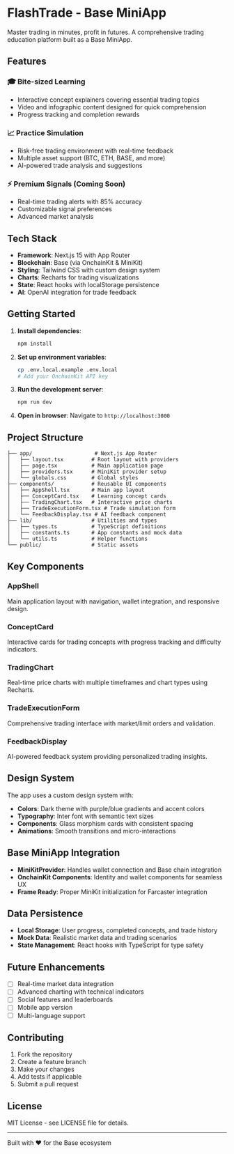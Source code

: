# FlashTrade - Base MiniApp

Master trading in minutes, profit in futures. A comprehensive trading education platform built as a Base MiniApp.

## Features

### 🎓 Bite-sized Learning
- Interactive concept explainers covering essential trading topics
- Video and infographic content designed for quick comprehension
- Progress tracking and completion rewards

### 📈 Practice Simulation
- Risk-free trading environment with real-time feedback
- Multiple asset support (BTC, ETH, BASE, and more)
- AI-powered trade analysis and suggestions

### ⚡ Premium Signals (Coming Soon)
- Real-time trading alerts with 85% accuracy
- Customizable signal preferences
- Advanced market analysis

## Tech Stack

- **Framework**: Next.js 15 with App Router
- **Blockchain**: Base (via OnchainKit & MiniKit)
- **Styling**: Tailwind CSS with custom design system
- **Charts**: Recharts for trading visualizations
- **State**: React hooks with localStorage persistence
- **AI**: OpenAI integration for trade feedback

## Getting Started

1. **Install dependencies**:
   ```bash
   npm install
   ```

2. **Set up environment variables**:
   ```bash
   cp .env.local.example .env.local
   # Add your OnchainKit API key
   ```

3. **Run the development server**:
   ```bash
   npm run dev
   ```

4. **Open in browser**:
   Navigate to `http://localhost:3000`

## Project Structure

```
├── app/                    # Next.js App Router
│   ├── layout.tsx         # Root layout with providers
│   ├── page.tsx           # Main application page
│   ├── providers.tsx      # MiniKit provider setup
│   └── globals.css        # Global styles
├── components/            # Reusable UI components
│   ├── AppShell.tsx       # Main app layout
│   ├── ConceptCard.tsx    # Learning concept cards
│   ├── TradingChart.tsx   # Interactive price charts
│   ├── TradeExecutionForm.tsx # Trade simulation form
│   └── FeedbackDisplay.tsx # AI feedback component
├── lib/                   # Utilities and types
│   ├── types.ts           # TypeScript definitions
│   ├── constants.ts       # App constants and mock data
│   └── utils.ts           # Helper functions
└── public/                # Static assets
```

## Key Components

### AppShell
Main application layout with navigation, wallet integration, and responsive design.

### ConceptCard
Interactive cards for trading concepts with progress tracking and difficulty indicators.

### TradingChart
Real-time price charts with multiple timeframes and chart types using Recharts.

### TradeExecutionForm
Comprehensive trading interface with market/limit orders and validation.

### FeedbackDisplay
AI-powered feedback system providing personalized trading insights.

## Design System

The app uses a custom design system with:
- **Colors**: Dark theme with purple/blue gradients and accent colors
- **Typography**: Inter font with semantic text sizes
- **Components**: Glass morphism cards with consistent spacing
- **Animations**: Smooth transitions and micro-interactions

## Base MiniApp Integration

- **MiniKitProvider**: Handles wallet connection and Base chain integration
- **OnchainKit Components**: Identity and wallet components for seamless UX
- **Frame Ready**: Proper MiniKit initialization for Farcaster integration

## Data Persistence

- **Local Storage**: User progress, completed concepts, and trade history
- **Mock Data**: Realistic market data and trading scenarios
- **State Management**: React hooks with TypeScript for type safety

## Future Enhancements

- [ ] Real-time market data integration
- [ ] Advanced charting with technical indicators
- [ ] Social features and leaderboards
- [ ] Mobile app version
- [ ] Multi-language support

## Contributing

1. Fork the repository
2. Create a feature branch
3. Make your changes
4. Add tests if applicable
5. Submit a pull request

## License

MIT License - see LICENSE file for details.

---

Built with ❤️ for the Base ecosystem
